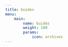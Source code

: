 ```yaml
---
title: Guides
menu:
    main:
        name: Guides
        weight: 100
        params:
            icon: archives 
---
```

